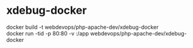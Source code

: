 # xdebug-docker

docker build -t webdevops/php-apache-dev/xdebug-docker\
docker run -tid -p 80:80  -v <src path>:/app  webdevops/php-apache-dev/xdebug-docker



